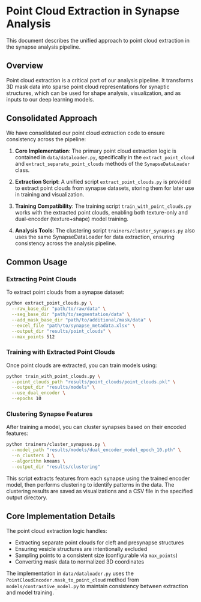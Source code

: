 # Point Cloud Extraction in Synapse Analysis

This document describes the unified approach to point cloud extraction in the synapse analysis pipeline.

## Overview

Point cloud extraction is a critical part of our analysis pipeline. It transforms 3D mask data into sparse point cloud representations for synaptic structures, which can be used for shape analysis, visualization, and as inputs to our deep learning models.

## Consolidated Approach

We have consolidated our point cloud extraction code to ensure consistency across the pipeline:

1. **Core Implementation**: The primary point cloud extraction logic is contained in `data/dataloader.py`, specifically in the `extract_point_cloud` and `extract_separate_point_clouds` methods of the `SynapseDataLoader` class.

2. **Extraction Script**: A unified script `extract_point_clouds.py` is provided to extract point clouds from synapse datasets, storing them for later use in training and visualization.

3. **Training Compatibility**: The training script `train_with_point_clouds.py` works with the extracted point clouds, enabling both texture-only and dual-encoder (texture+shape) model training.

4. **Analysis Tools**: The clustering script `trainers/cluster_synapses.py` also uses the same SynapseDataLoader for data extraction, ensuring consistency across the analysis pipeline.

## Common Usage

### Extracting Point Clouds

To extract point clouds from a synapse dataset:

```bash
python extract_point_clouds.py \
  --raw_base_dir "path/to/raw/data" \
  --seg_base_dir "path/to/segmentation/data" \
  --add_mask_base_dir "path/to/additional/mask/data" \
  --excel_file "path/to/synapse_metadata.xlsx" \
  --output_dir "results/point_clouds" \
  --max_points 512
```

### Training with Extracted Point Clouds

Once point clouds are extracted, you can train models using:

```bash
python train_with_point_clouds.py \
  --point_clouds_path "results/point_clouds/point_clouds.pkl" \
  --output_dir "results/models" \
  --use_dual_encoder \
  --epochs 10
```

### Clustering Synapse Features

After training a model, you can cluster synapses based on their encoded features:

```bash
python trainers/cluster_synapses.py \
  --model_path "results/models/dual_encoder_model_epoch_10.pth" \
  --n_clusters 3 \
  --algorithm kmeans \
  --output_dir "results/clustering"
```

This script extracts features from each synapse using the trained encoder model, then performs clustering to identify patterns in the data. The clustering results are saved as visualizations and a CSV file in the specified output directory.

## Core Implementation Details

The point cloud extraction logic handles:

- Extracting separate point clouds for cleft and presynapse structures
- Ensuring vesicle structures are intentionally excluded
- Sampling points to a consistent size (configurable via `max_points`)
- Converting mask data to normalized 3D coordinates

The implementation in `data/dataloader.py` uses the `PointCloudEncoder.mask_to_point_cloud` method from `models/contrastive_model.py` to maintain consistency between extraction and model training. 